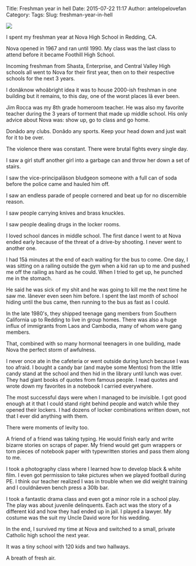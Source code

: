 Title: Freshman year in hell
Date: 2015-07-22 11:17
Author: antelopelovefan
Category: 
Tags: 
Slug: freshman-year-in-hell


<img src="https://d262ilb51hltx0.cloudfront.net/max/2000/1*njPZr2oQyLSQFHNo41ObOA.jpeg"  />

I spent my freshman year at Nova High School in Redding, CA.

Nova opened in 1967 and ran until 1990. My class was the last class to attend before it became Foothill High School.

Incoming freshman from Shasta, Enterprise, and Central Valley High schools all went to Nova for their first year, then on to their respective schools for the next 3 years.

I donâknow whoâbright idea it was to house 2000-ish freshman in one building but it remains, to this day, one of the worst places Iâ ever been.

Jim Rocca was my 8th grade homeroom teacher. He was also my favorite teacher during the 3 years of torment that made up middle school. His only advice about Nova was: show up, go to class and go home.

Donâdo any clubs. Donâdo any sports. Keep your head down and just wait for it to be over.

The violence there was constant. There were brutal fights every single day.

I saw a girl stuff another girl into a garbage can and throw her down a set of stairs.

I saw the vice-principalâson bludgeon someone with a full can of soda before the police came and hauled him off.

I saw an endless parade of people cornered and beat up for no discernible reason.

I saw people carrying knives and brass knuckles.

I saw people dealing drugs in the locker rooms.

I loved school dances in middle school. The first dance I went to at Nova ended early because of the threat of a drive-by shooting. I never went to another one.

I had 15â minutes at the end of each waiting for the bus to come. One day, I was sitting on a railing outside the gym when a kid ran up to me and pushed me off the railing as hard as he could. When I tried to get up, he punched me in the stomach.

He said he was sick of my shit and he was going to kill me the next time he saw me. Iânever even seen him before. I spent the last month of school hiding until the bus came, then running to the bus as fast as I could.

In the late 1980's, they shipped teenage gang members from Southern California up to Redding to live in group homes. There was also a huge influx of immigrants from Laos and Cambodia, many of whom were gang members.

That, combined with so many hormonal teenagers in one building, made Nova the perfect storm of awfulness.

I never once ate in the cafeteria or went outside during lunch because I was too afraid. I bought a candy bar (and maybe some Mentos) from the little candy stand at the school and then hid in the library until lunch was over. They had giant books of quotes from famous people. I read quotes and wrote down my favorites in a notebook I carried everywhere.

The most successful days were when I managed to be invisible. I got good enough at it that I could stand right behind people and watch while they opened their lockers. I had dozens of locker combinations written down, not that I ever did anything with them.

There were moments of levity too.

A friend of a friend was taking typing. He would finish early and write bizarre stories on scraps of paper. My friend would get gum wrappers or torn pieces of notebook paper with typewritten stories and pass them along to me.

I took a photography class where I learned how to develop black & white film. I even got permission to take pictures when we played football during PE. I think our teacher realized I was in trouble when we did weight training and I couldnâeven bench press a 30lb bar.

I took a fantastic drama class and even got a minor role in a school play. The play was about juvenile delinquents. Each act was the story of a different kid and how they had ended up in jail. I played a lawyer. My costume was the suit my Uncle David wore for his wedding.

In the end, I survived my time at Nova and switched to a small, private Catholic high school the next year.

It was a tiny school with 120 kids and two hallways.

A breath of fresh air.

